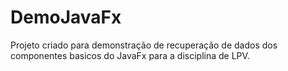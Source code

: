 # DemoJavaFx
Projeto criado para demonstração de recuperação de dados dos componentes basicos do JavaFx para a disciplina de LPV.
